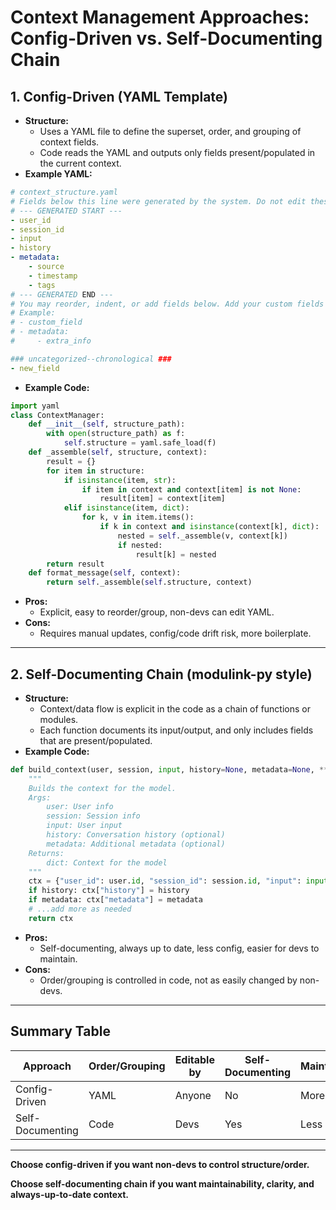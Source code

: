 # Context Management Approaches: Config-Driven vs. Self-Documenting Chain

## 1. Config-Driven (YAML Template)

- **Structure:**
  - Uses a YAML file to define the superset, order, and grouping of context fields.
  - Code reads the YAML and outputs only fields present/populated in the current context.
- **Example YAML:**

```yaml
# context_structure.yaml
# Fields below this line were generated by the system. Do not edit these lines directly.
# --- GENERATED START ---
- user_id
- session_id
- input
- history
- metadata:
    - source
    - timestamp
    - tags
# --- GENERATED END ---
# You may reorder, indent, or add fields below. Add your custom fields or overrides after this line.
# Example:
# - custom_field
# - metadata:
#     - extra_info

### uncategorized--chronological ###
- new_field
```

- **Example Code:**

```python
import yaml
class ContextManager:
    def __init__(self, structure_path):
        with open(structure_path) as f:
            self.structure = yaml.safe_load(f)
    def _assemble(self, structure, context):
        result = {}
        for item in structure:
            if isinstance(item, str):
                if item in context and context[item] is not None:
                    result[item] = context[item]
            elif isinstance(item, dict):
                for k, v in item.items():
                    if k in context and isinstance(context[k], dict):
                        nested = self._assemble(v, context[k])
                        if nested:
                            result[k] = nested
        return result
    def format_message(self, context):
        return self._assemble(self.structure, context)
```

- **Pros:**
  - Explicit, easy to reorder/group, non-devs can edit YAML.
- **Cons:**
  - Requires manual updates, config/code drift risk, more boilerplate.

---

## 2. Self-Documenting Chain (modulink-py style)

- **Structure:**
  - Context/data flow is explicit in the code as a chain of functions or modules.
  - Each function documents its input/output, and only includes fields that are present/populated.
- **Example Code:**

```python
def build_context(user, session, input, history=None, metadata=None, **kwargs):
    """
    Builds the context for the model.
    Args:
        user: User info
        session: Session info
        input: User input
        history: Conversation history (optional)
        metadata: Additional metadata (optional)
    Returns:
        dict: Context for the model
    """
    ctx = {"user_id": user.id, "session_id": session.id, "input": input}
    if history: ctx["history"] = history
    if metadata: ctx["metadata"] = metadata
    # ...add more as needed
    return ctx
```

- **Pros:**
  - Self-documenting, always up to date, less config, easier for devs to maintain.
- **Cons:**
  - Order/grouping is controlled in code, not as easily changed by non-devs.

---

## Summary Table

| Approach         | Order/Grouping | Editable by | Self-Documenting | Maintenance |
|------------------|---------------|-------------|------------------|-------------|
| Config-Driven    | YAML          | Anyone      | No               | More manual |
| Self-Documenting | Code          | Devs        | Yes              | Less manual |

---

**Choose config-driven if you want non-devs to control structure/order.**

**Choose self-documenting chain if you want maintainability, clarity, and always-up-to-date context.**
